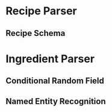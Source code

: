 # Recipe Parser

## Recipe Schema

# Ingredient Parser

## Conditional Random Field

## Named Entity Recognition

